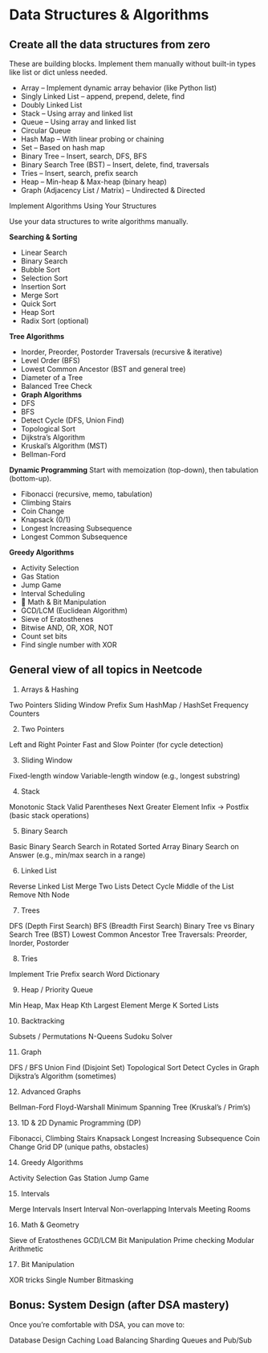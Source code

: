 # Data Structures & Algorithms

## Create all the data structures from zero

These are building blocks. Implement them manually without built-in types
like list or dict unless needed.

- Array – Implement dynamic array behavior (like Python list)
- Singly Linked List – append, prepend, delete, find
- Doubly Linked List
- Stack – Using array and linked list
- Queue – Using array and linked list
- Circular Queue
- Hash Map – With linear probing or chaining
- Set – Based on hash map
- Binary Tree – Insert, search, DFS, BFS
- Binary Search Tree (BST) – Insert, delete, find, traversals
- Tries – Insert, search, prefix search
- Heap – Min-heap & Max-heap (binary heap)
- Graph (Adjacency List / Matrix) – Undirected & Directed

Implement Algorithms Using Your Structures

Use your data structures to write algorithms manually.

**Searching & Sorting**

- Linear Search
- Binary Search
- Bubble Sort
- Selection Sort
- Insertion Sort
- Merge Sort
- Quick Sort
- Heap Sort
- Radix Sort (optional)

**Tree Algorithms**

- Inorder, Preorder, Postorder Traversals (recursive & iterative)
- Level Order (BFS)
- Lowest Common Ancestor (BST and general tree)
- Diameter of a Tree
- Balanced Tree Check
- **Graph Algorithms**
- DFS
- BFS
- Detect Cycle (DFS, Union Find)
- Topological Sort
- Dijkstra’s Algorithm
- Kruskal’s Algorithm (MST)
- Bellman-Ford

**Dynamic Programming**
Start with memoization (top-down), then tabulation (bottom-up).

- Fibonacci (recursive, memo, tabulation)
- Climbing Stairs
- Coin Change
- Knapsack (0/1)
- Longest Increasing Subsequence
- Longest Common Subsequence

**Greedy Algorithms**

- Activity Selection
- Gas Station
- Jump Game
- Interval Scheduling
- 🧮 Math & Bit Manipulation
- GCD/LCM (Euclidean Algorithm)
- Sieve of Eratosthenes
- Bitwise AND, OR, XOR, NOT
- Count set bits
- Find single number with XOR

## General view of all topics in Neetcode

1. Arrays & Hashing

Two Pointers
Sliding Window
Prefix Sum
HashMap / HashSet
Frequency Counters

2. Two Pointers

Left and Right Pointer
Fast and Slow Pointer (for cycle detection)

3. Sliding Window

Fixed-length window
Variable-length window (e.g., longest substring)

4. Stack

Monotonic Stack
Valid Parentheses
Next Greater Element
Infix → Postfix (basic stack operations)

5. Binary Search

Basic Binary Search
Search in Rotated Sorted Array
Binary Search on Answer (e.g., min/max search in a range)

6. Linked List

Reverse Linked List
Merge Two Lists
Detect Cycle
Middle of the List
Remove Nth Node

7. Trees

DFS (Depth First Search)
BFS (Breadth First Search)
Binary Tree vs Binary Search Tree (BST)
Lowest Common Ancestor
Tree Traversals: Preorder, Inorder, Postorder

8. Tries

Implement Trie
Prefix search
Word Dictionary

9. Heap / Priority Queue

Min Heap, Max Heap
Kth Largest Element
Merge K Sorted Lists

10. Backtracking

Subsets / Permutations
N-Queens
Sudoku Solver

11. Graph

DFS / BFS
Union Find (Disjoint Set)
Topological Sort
Detect Cycles in Graph
Dijkstra’s Algorithm (sometimes)

12. Advanced Graphs

Bellman-Ford
Floyd-Warshall
Minimum Spanning Tree (Kruskal’s / Prim’s)

13. 1D & 2D Dynamic Programming (DP)

Fibonacci, Climbing Stairs
Knapsack
Longest Increasing Subsequence
Coin Change
Grid DP (unique paths, obstacles)

14. Greedy Algorithms

Activity Selection
Gas Station
Jump Game

15. Intervals

Merge Intervals
Insert Interval
Non-overlapping Intervals
Meeting Rooms

16. Math & Geometry

Sieve of Eratosthenes
GCD/LCM
Bit Manipulation
Prime checking
Modular Arithmetic

17. Bit Manipulation

XOR tricks
Single Number
Bitmasking

## Bonus: System Design (after DSA mastery)

Once you’re comfortable with DSA, you can move to:

Database Design
Caching
Load Balancing
Sharding
Queues and Pub/Sub
